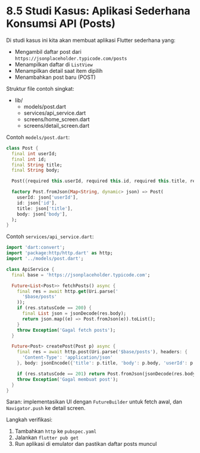 # 8.5 Studi Kasus: Aplikasi Sederhana Konsumsi API (Posts)

Di studi kasus ini kita akan membuat aplikasi Flutter sederhana yang:
- Mengambil daftar post dari `https://jsonplaceholder.typicode.com/posts`
- Menampilkan daftar di `ListView`
- Menampilkan detail saat item dipilih
- Menambahkan post baru (POST)

Struktur file contoh singkat:

- lib/
  - models/post.dart
  - services/api_service.dart
  - screens/home_screen.dart
  - screens/detail_screen.dart

Contoh `models/post.dart`:

```dart
class Post {
  final int userId;
  final int id;
  final String title;
  final String body;

  Post({required this.userId, required this.id, required this.title, required this.body});

  factory Post.fromJson(Map<String, dynamic> json) => Post(
    userId: json['userId'],
    id: json['id'],
    title: json['title'],
    body: json['body'],
  );
}
```

Contoh `services/api_service.dart`:

```dart
import 'dart:convert';
import 'package:http/http.dart' as http;
import '../models/post.dart';

class ApiService {
  final base = 'https://jsonplaceholder.typicode.com';

  Future<List<Post>> fetchPosts() async {
    final res = await http.get(Uri.parse('
      '$base/posts'
    ));
    if (res.statusCode == 200) {
      final List json = jsonDecode(res.body);
      return json.map((e) => Post.fromJson(e)).toList();
    }
    throw Exception('Gagal fetch posts');
  }

  Future<Post> createPost(Post p) async {
    final res = await http.post(Uri.parse('$base/posts'), headers: {
      'Content-Type': 'application/json'
    }, body: jsonEncode({'title': p.title, 'body': p.body, 'userId': p.userId}));

    if (res.statusCode == 201) return Post.fromJson(jsonDecode(res.body));
    throw Exception('Gagal membuat post');
  }
}
```

Saran: implementasikan UI dengan `FutureBuilder` untuk fetch awal, dan `Navigator.push` ke detail screen.

Langkah verifikasi:
1. Tambahkan `http` ke `pubspec.yaml`
2. Jalankan `flutter pub get`
3. Run aplikasi di emulator dan pastikan daftar posts muncul